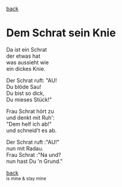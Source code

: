 [back](../)

# Dem Schrat sein Knie

Da ist ein Schrat  
der etwas hat  
was aussieht wie  
ein dickes Knie.  

Der Schrat ruft: "AU!  
Du blöde Sau!  
Du bist so dick,  
Du mieses Stück!"  

Frau Schrat hört zu   
und denkt mit Ruh':   
"Dem helf ich ab!"   
und schneid't es ab.   

Der Schrat ruft :"AU!"   
nun mit Radau.   
Frau Schrat :"Na und?   
nun hast Du 'n Grund."   

[back](../)  
<small> is mine & stay mine</small>
